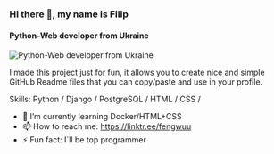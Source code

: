 ### Hi there 👋, my name is Filip
#### Python-Web developer from Ukraine
![Python-Web developer from Ukraine](https://images.wallpaperscraft.com/image/single/snake_python_predator_reptile_106830_1920x1080.jpg)

I made this project just for fun, it allows you to create nice and simple GitHub Readme files that you can copy/paste and use in your profile.

Skills: Python / Django / PostgreSQL / HTML / CSS / 


- 🌱 I’m currently learning Docker/HTML+CSS
- 📫 How to reach me: https://linktr.ee/fengwuu 
- ⚡ Fun fact: I`ll be top programmer 
